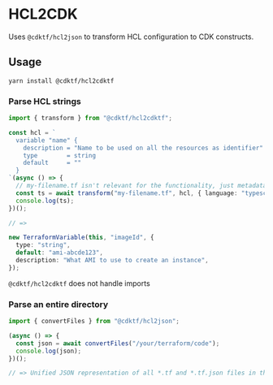 # HCL2CDK

Uses `@cdktf/hcl2json` to transform HCL configuration to CDK constructs.

## Usage

```
yarn install @cdktf/hcl2cdktf
```

### Parse HCL strings

```ts
import { transform } from "@cdktf/hcl2cdktf";

const hcl = `
  variable "name" {
    description = "Name to be used on all the resources as identifier"
    type        = string
    default     = ""
  }
`(async () => {
  // my-filename.tf isn't relevant for the functionality, just metadata
  const ts = await transform("my-filename.tf", hcl, { language: "typescript" });
  console.log(ts);
})();

// =>

new TerraformVariable(this, "imageId", {
  type: "string",
  default: "ami-abcde123",
  description: "What AMI to use to create an instance",
});
```

`@cdktf/hcl2cdktf` does not handle imports

### Parse an entire directory

```js
import { convertFiles } from "@cdktf/hcl2json";

(async () => {
  const json = await convertFiles("/your/terraform/code");
  console.log(json);
})();

// => Unified JSON representation of all *.tf and *.tf.json files in the given directory
```
